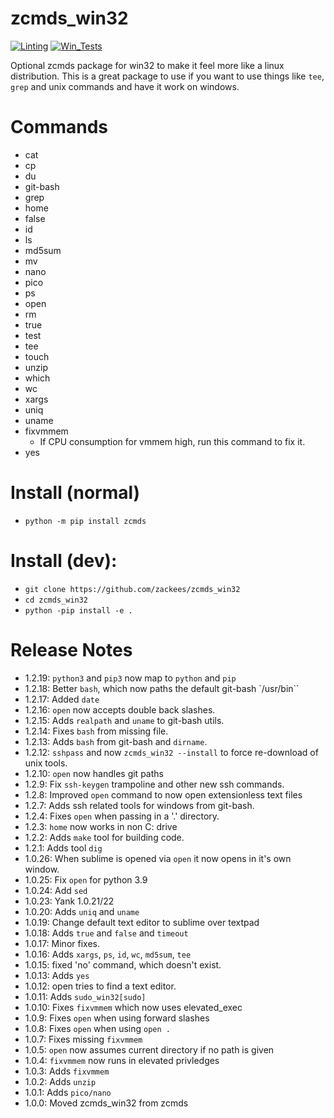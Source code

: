 # zcmds_win32

[![Linting](https://github.com/zackees/zcmds_win32/actions/workflows/lint.yml/badge.svg)](https://github.com/zackees/zcmds_win32/actions/workflows/lint.yml)
[![Win_Tests](https://github.com/zackees/zcmds_win32/actions/workflows/push_win.yml/badge.svg)](https://github.com/zackees/zcmds_win32/actions/workflows/push_win.yml)

Optional zcmds package for win32 to make it feel more like a linux distribution. This is a great package to use if you want to
use things like `tee`, `grep` and unix commands and have it work on windows.

# Commands

  * cat
  * cp
  * du
  * git-bash
  * grep
  * home
  * false
  * id
  * ls
  * md5sum
  * mv
  * nano
  * pico
  * ps
  * open
  * rm
  * true
  * test
  * tee
  * touch
  * unzip
  * which
  * wc
  * xargs
  * uniq
  * uname
  * fixvmmem
    * If CPU consumption for vmmem high, run this command to fix it.
  * yes


# Install (normal)
  * `python -m pip install zcmds`


# Install (dev):

  * `git clone https://github.com/zackees/zcmds_win32`
  * `cd zcmds_win32`
  * `python -pip install -e .`


# Release Notes
  * 1.2.19: `python3` and `pip3` now map to `python` and `pip`
  * 1.2.18: Better `bash`, which now paths the default git-bash `/usr/bin``
  * 1.2.17: Added `date`
  * 1.2.16: `open` now accepts double back slashes.
  * 1.2.15: Adds `realpath` and `uname` to git-bash utils.
  * 1.2.14: Fixes `bash` from missing file.
  * 1.2.13: Adds `bash` from git-bash and `dirname`.
  * 1.2.12: `sshpass` and now `zcmds_win32 --install` to force re-download of unix tools.
  * 1.2.10: `open` now handles git paths
  * 1.2.9: Fix `ssh-keygen` trampoline and other new ssh commands.
  * 1.2.8: Improved `open` command to now open extensionless text files
  * 1.2.7: Adds ssh related tools for windows from git-bash.
  * 1.2.4: Fixes `open` when passing in a '.' directory.
  * 1.2.3: `home` now works in non C: drive
  * 1.2.2: Adds `make` tool for building code.
  * 1.2.1: Adds tool `dig`
  * 1.0.26: When sublime is opened via `open` it now opens in it's own window.
  * 1.0.25: Fix `open` for python 3.9
  * 1.0.24: Add `sed`
  * 1.0.23: Yank 1.0.21/22
  * 1.0.20: Adds `uniq` and `uname`
  * 1.0.19: Change default text editor to sublime over textpad
  * 1.0.18: Adds `true` and `false` and `timeout`
  * 1.0.17: Minor fixes.
  * 1.0.16: Adds `xargs`, `ps`, `id`, `wc`, `md5sum`, `tee`
  * 1.0.15: fixed 'no' command, which doesn't exist.
  * 1.0.13: Adds `yes`
  * 1.0.12: open tries to find a text editor.
  * 1.0.11: Adds `sudo_win32[sudo]`
  * 1.0.10: Fixes `fixvmmem` which now uses elevated_exec
  * 1.0.9: Fixes `open` when using forward slashes
  * 1.0.8: Fixes `open` when using `open .`
  * 1.0.7: Fixes missing `fixvmmem`
  * 1.0.5: `open` now assumes current directory if no path is given
  * 1.0.4: `fixvmmem` now runs in elevated privledges
  * 1.0.3: Adds `fixvmmem`
  * 1.0.2: Adds `unzip`
  * 1.0.1: Adds `pico/nano`
  * 1.0.0: Moved zcmds_win32 from zcmds
